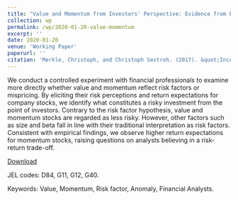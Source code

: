 ```yaml
---
title: "Value and Momentum from Investors' Perspective: Evidence from Professionals' Risk-Ratings"
collection: wp
permalink: /wp/2020-01-20-value-momentum
excerpt: ''
date: 2020-01-20
venue: 'Working Paper'
paperurl: ''
citation: 'Merkle, Christoph, and Christoph Sextroh. (2017). &quot;Inconsistent Retirement Timing.&quot; <i>Working Paper</i>.'
---
```

We conduct a controlled experiment with financial professionals to examine more directly whether value and momentum reflect risk factors or mispricing. By eliciting their risk perceptions and return expectations for company stocks, we identify what constitutes a risky investment from the point of investors. Contrary to the risk factor hypothesis, value and momentum stocks are regarded as less risky. However, other factors such as size and beta fall in line with their traditional interpretation as risk factors. Consistent with empirical findings, we observe higher return expectations for momentum stocks, raising questions on analysts believing in a risk-return trade-off.

[Download](https://ssrn.com/abstract=3590160)

JEL codes: D84, G11, G12, G40.

Keywords: Value, Momentum, Risk factor, Anomaly, Financial Analysts.
